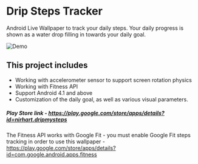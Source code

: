 # Drip Steps Tracker
Android Live Wallpaper to track your daily steps. Your daily progress is shown as a water drop filling in towards your daily goal. 

![Demo](http://s24.postimg.org/6go26ass5/demo2_1.gif)

## This project includes
* Working with accelerometer sensor to support screen rotation physics
* Working with Fitness API
* Support Android 4.1 and above
* Customization of the daily goal, as well as various visual parameters.

##### Play Store link - https://play.google.com/store/apps/details?id=nirhart.dripmysteps

The Fitness API works with Google Fit - you must enable Google Fit steps tracking in order to use this wallpaper - https://play.google.com/store/apps/details?id=com.google.android.apps.fitness
